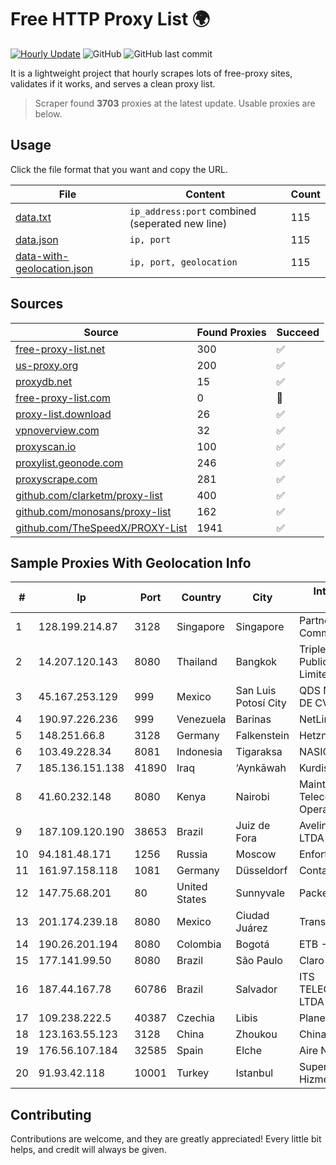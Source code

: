 
# Free HTTP Proxy List 🌍

[![Hourly Update](https://github.com/mertguvencli/http-proxy-list/actions/workflows/main.yml/badge.svg?branch=main)](https://github.com/mertguvencli/http-proxy-list/actions/workflows/main.yml)
![GitHub](https://img.shields.io/github/license/mertguvencli/http-proxy-list)
![GitHub last commit](https://img.shields.io/github/last-commit/mertguvencli/http-proxy-list)

It is a lightweight project that hourly scrapes lots of free-proxy sites, validates if it works, and serves a clean proxy list.


> Scraper found **3703** proxies at the latest update. Usable proxies are below.

## Usage

Click the file format that you want and copy the URL.


|File|Content|Count|
|----|-------|-----|
|[data.txt](https://raw.githubusercontent.com/mertguvencli/http-proxy-list/main/proxy-list/data.txt)|`ip_address:port` combined (seperated new line)|115|
|[data.json](https://raw.githubusercontent.com/mertguvencli/http-proxy-list/main/proxy-list/data.json)|`ip, port`|115|
|[data-with-geolocation.json](https://raw.githubusercontent.com/mertguvencli/http-proxy-list/main/proxy-list/data-with-geolocation.json)|`ip, port, geolocation`|115|

## Sources

|Source|Found Proxies|Succeed|
|------|-------------|-------|
|[free-proxy-list.net](https://free-proxy-list.net)|300|✅|
|[us-proxy.org](https://www.us-proxy.org)|200|✅|
|[proxydb.net](http://proxydb.net)|15|✅|
|[free-proxy-list.com](https://free-proxy-list.com/?page=&port=&type%5B%5D=http&type%5B%5D=https&up_time=0&search=Search)|0|🚫|
|[proxy-list.download](https://www.proxy-list.download/HTTP)|26|✅|
|[vpnoverview.com](https://vpnoverview.com/privacy/anonymous-browsing/free-proxy-servers)|32|✅|
|[proxyscan.io](https://www.proxyscan.io)|100|✅|
|[proxylist.geonode.com](https://proxylist.geonode.com/api/proxy-list?limit=300&page=1&sort_by=lastChecked&sort_type=desc&protocols=http,https)|246|✅|
|[proxyscrape.com](https://api.proxyscrape.com/v2/?request=displayproxies&protocol=http&timeout=10000&country=all&ssl=all&anonymity=all)|281|✅|
|[github.com/clarketm/proxy-list](https://raw.githubusercontent.com/clarketm/proxy-list/master/proxy-list-raw.txt)|400|✅|
|[github.com/monosans/proxy-list](https://raw.githubusercontent.com/monosans/proxy-list/main/proxies/http.txt)|162|✅|
|[github.com/TheSpeedX/PROXY-List](https://raw.githubusercontent.com/TheSpeedX/PROXY-List/master/http.txt)|1941|✅|


## Sample Proxies With Geolocation Info

|#|Ip|Port|Country|City|Internet Service Provider|
|-|--|----|-------|----|-------------------------|
|1|128.199.214.87|3128|Singapore|Singapore|Partner Communications Ltd.|
|2|14.207.120.143|8080|Thailand|Bangkok|Triple T Broadband Public Company Limited|
|3|45.167.253.129|999|Mexico|San Luis Potosí City|QDS NETWORKS SA DE CV|
|4|190.97.226.236|999|Venezuela|Barinas|NetLink América C.A.|
|5|148.251.66.8|3128|Germany|Falkenstein|Hetzner Online GmbH|
|6|103.49.228.34|8081|Indonesia|Tigaraksa|NASIONALONLINE|
|7|185.136.151.138|41890|Iraq|‘Aynkāwah|Kurdistan Net 19|
|8|41.60.232.148|8080|Kenya|Nairobi|Maintainer Liquid Telecommunications Operations Limited|
|9|187.109.120.190|38653|Brazil|Juiz de Fora|Avelino e Rodrigues LTDA|
|10|94.181.48.171|1256|Russia|Moscow|Enforta-MSK|
|11|161.97.158.118|1081|Germany|Düsseldorf|Contabo GmbH|
|12|147.75.68.201|80|United States|Sunnyvale|Packet Host, Inc.|
|13|201.174.239.18|8080|Mexico|Ciudad Juárez|Transtelco Inc|
|14|190.26.201.194|8080|Colombia|Bogotá|ETB - Colombia|
|15|177.141.99.50|8080|Brazil|São Paulo|Claro S.A.|
|16|187.44.167.78|60786|Brazil|Salvador|ITS TELECOMUNICACOES LTDA|
|17|109.238.222.5|40387|Czechia|Libis|Planet A, a.s.|
|18|123.163.55.123|3128|China|Zhoukou|Chinanet|
|19|176.56.107.184|32585|Spain|Elche|Aire Networks|
|20|91.93.42.118|10001|Turkey|Istanbul|Superonline Iletisim Hizmetleri A.S.|



## Contributing

Contributions are welcome, and they are greatly appreciated! Every
little bit helps, and credit will always be given.

